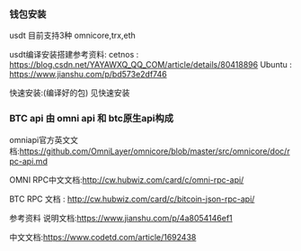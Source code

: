### 钱包安装



usdt 目前支持3种
omnicore,trx,eth

usdt编译安装搭建参考资料:
cetnos : https://blog.csdn.net/YAYAWXQ_QQ_COM/article/details/80418896
Ubuntu : https://www.jianshu.com/p/bd573e2df746

快速安装:(编译好的包)
见快速安装


### BTC api 由 omni api 和  btc原生api构成

omniapi官方英文文档:https://github.com/OmniLayer/omnicore/blob/master/src/omnicore/doc/rpc-api.md


OMNI RPC中文文档:http://cw.hubwiz.com/card/c/omni-rpc-api/

BTC RPC 文档 : http://cw.hubwiz.com/card/c/bitcoin-json-rpc-api/




参考资料
说明文档:https://www.jianshu.com/p/4a8054146ef1

中文文档:https://www.codetd.com/article/1692438

